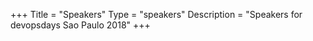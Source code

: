 +++
Title = "Speakers"
Type = "speakers"
Description = "Speakers for devopsdays Sao Paulo 2018"
+++
